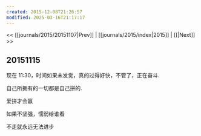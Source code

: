```yaml
---
created: 2015-12-08T21:26:57
modified: 2025-03-16T21:17:17
---
```


<< [[journals/2015/20151107|Prev]] | [[journals/2015/index|2015]] | [[|Next]] >>

## 20151115

现在 11:30，时间如果未发觉，真的过得好快，不管了，正在奋斗.

自己所拥有的一切都是自己拼的.

爱拼才会赢

如果不坚强，懦弱给谁看

不走就永远无法进步
